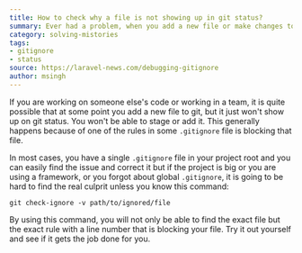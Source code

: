 ```yaml
---
title: How to check why a file is not showing up in git status?
summary: Ever had a problem, when you add a new file or make changes to an existing one but it just doesn't show up in git status? We got a solution for you.
category: solving-mistories
tags:
- gitignore
- status
source: https://laravel-news.com/debugging-gitignore
author: msingh
---
```


If you are working on someone else's code or working in a team, it is quite possible that at some point you add a new file to git, but it just won't show up on git status. You won't be able to stage or add it. This generally happens because of one of the rules in some ```.gitignore``` file is blocking that file.

In most cases, you have a single ```.gitignore``` file in your project root and you can easily find the issue and correct it but if the project is big or you are using a framework, or you forgot about global ```.gitignore```, it is going to be hard to find the real culprit unless you know this command:

```shell
git check-ignore -v path/to/ignored/file
```

By using this command, you will not only be able to find the exact file but the exact rule with a line number that is blocking your file. Try it out yourself and see if it gets the job done for you.

